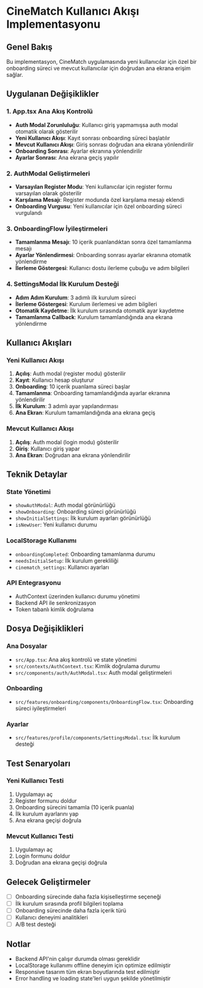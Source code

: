 # CineMatch Kullanıcı Akışı Implementasyonu

## Genel Bakış

Bu implementasyon, CineMatch uygulamasında yeni kullanıcılar için özel bir onboarding süreci ve mevcut kullanıcılar için doğrudan ana ekrana erişim sağlar.

## Uygulanan Değişiklikler

### 1. App.tsx Ana Akış Kontrolü

- **Auth Modal Zorunluluğu**: Kullanıcı giriş yapmamışsa auth modal otomatik olarak gösterilir
- **Yeni Kullanıcı Akışı**: Kayıt sonrası onboarding süreci başlatılır
- **Mevcut Kullanıcı Akışı**: Giriş sonrası doğrudan ana ekrana yönlendirilir
- **Onboarding Sonrası**: Ayarlar ekranına yönlendirilir
- **Ayarlar Sonrası**: Ana ekrana geçiş yapılır

### 2. AuthModal Geliştirmeleri

- **Varsayılan Register Modu**: Yeni kullanıcılar için register formu varsayılan olarak gösterilir
- **Karşılama Mesajı**: Register modunda özel karşılama mesajı eklendi
- **Onboarding Vurgusu**: Yeni kullanıcılar için özel onboarding süreci vurgulandı

### 3. OnboardingFlow İyileştirmeleri

- **Tamamlanma Mesajı**: 10 içerik puanlandıktan sonra özel tamamlanma mesajı
- **Ayarlar Yönlendirmesi**: Onboarding sonrası ayarlar ekranına otomatik yönlendirme
- **İlerleme Göstergesi**: Kullanıcı dostu ilerleme çubuğu ve adım bilgileri

### 4. SettingsModal İlk Kurulum Desteği

- **Adım Adım Kurulum**: 3 adımlı ilk kurulum süreci
- **İlerleme Göstergesi**: Kurulum ilerlemesi ve adım bilgileri
- **Otomatik Kaydetme**: İlk kurulum sırasında otomatik ayar kaydetme
- **Tamamlanma Callback**: Kurulum tamamlandığında ana ekrana yönlendirme

## Kullanıcı Akışları

### Yeni Kullanıcı Akışı
1. **Açılış**: Auth modal (register modu) gösterilir
2. **Kayıt**: Kullanıcı hesap oluşturur
3. **Onboarding**: 10 içerik puanlama süreci başlar
4. **Tamamlanma**: Onboarding tamamlandığında ayarlar ekranına yönlendirilir
5. **İlk Kurulum**: 3 adımlı ayar yapılandırması
6. **Ana Ekran**: Kurulum tamamlandığında ana ekrana geçiş

### Mevcut Kullanıcı Akışı
1. **Açılış**: Auth modal (login modu) gösterilir
2. **Giriş**: Kullanıcı giriş yapar
3. **Ana Ekran**: Doğrudan ana ekrana yönlendirilir

## Teknik Detaylar

### State Yönetimi
- `showAuthModal`: Auth modal görünürlüğü
- `showOnboarding`: Onboarding süreci görünürlüğü
- `showInitialSettings`: İlk kurulum ayarları görünürlüğü
- `isNewUser`: Yeni kullanıcı durumu

### LocalStorage Kullanımı
- `onboardingCompleted`: Onboarding tamamlanma durumu
- `needsInitialSetup`: İlk kurulum gerekliliği
- `cinematch_settings`: Kullanıcı ayarları

### API Entegrasyonu
- AuthContext üzerinden kullanıcı durumu yönetimi
- Backend API ile senkronizasyon
- Token tabanlı kimlik doğrulama

## Dosya Değişiklikleri

### Ana Dosyalar
- `src/App.tsx`: Ana akış kontrolü ve state yönetimi
- `src/contexts/AuthContext.tsx`: Kimlik doğrulama durumu
- `src/components/auth/AuthModal.tsx`: Auth modal geliştirmeleri

### Onboarding
- `src/features/onboarding/components/OnboardingFlow.tsx`: Onboarding süreci iyileştirmeleri

### Ayarlar
- `src/features/profile/components/SettingsModal.tsx`: İlk kurulum desteği

## Test Senaryoları

### Yeni Kullanıcı Testi
1. Uygulamayı aç
2. Register formunu doldur
3. Onboarding sürecini tamamla (10 içerik puanla)
4. İlk kurulum ayarlarını yap
5. Ana ekrana geçişi doğrula

### Mevcut Kullanıcı Testi
1. Uygulamayı aç
2. Login formunu doldur
3. Doğrudan ana ekrana geçişi doğrula

## Gelecek Geliştirmeler

- [ ] Onboarding sürecinde daha fazla kişiselleştirme seçeneği
- [ ] İlk kurulum sırasında profil bilgileri toplama
- [ ] Onboarding sürecinde daha fazla içerik türü
- [ ] Kullanıcı deneyimi analitikleri
- [ ] A/B test desteği

## Notlar

- Backend API'nin çalışır durumda olması gereklidir
- LocalStorage kullanımı offline deneyim için optimize edilmiştir
- Responsive tasarım tüm ekran boyutlarında test edilmiştir
- Error handling ve loading state'leri uygun şekilde yönetilmiştir 
